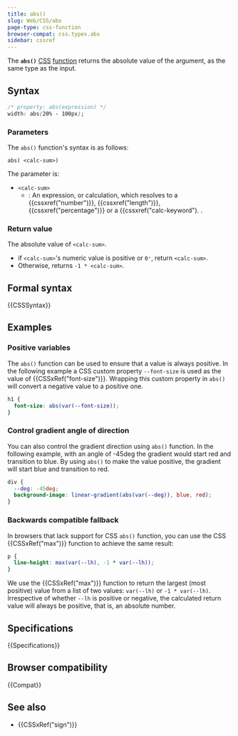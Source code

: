 ```yaml
---
title: abs()
slug: Web/CSS/abs
page-type: css-function
browser-compat: css.types.abs
sidebar: cssref
---
```


The **`abs()`** [CSS](/en-US/docs/Web/CSS) [function](/en-US/docs/Web/CSS/CSS_Values_and_Units/CSS_Value_Functions) returns the absolute value of the argument, as the same type as the input.

## Syntax

```css
/* property: abs(expression) */
width: abs(20% - 100px);
```

### Parameters

The `abs()` function's syntax is as follows:

```plain
abs( <calc-sum>)
```

The parameter is:

- `<calc-sum>`
  - : An expression, or calculation, which resolves to a {{cssxref("number")}}, {{cssxref("length")}}, {{cssxref("percentage")}} or a {{cssxref("calc-keyword").   .

### Return value

The absolute value of `<calc-sum>`.

- if `<calc-sum>`'s numeric value is positive or `0⁺`, return `<calc-sum>`.
- Otherwise, returns `-1 * <calc-sum>`.

## Formal syntax

{{CSSSyntax}}

## Examples

### Positive variables

The `abs()` function can be used to ensure that a value is always positive. In the following example a CSS custom property `--font-size` is used as the value of {{CSSxRef("font-size")}}. Wrapping this custom property in `abs()` will convert a negative value to a positive one.

```css
h1 {
  font-size: abs(var(--font-size));
}
```

### Control gradient angle of direction

You can also control the gradient direction using `abs()` function. In the following example, with an angle of -45deg the gradient would start red and transition to blue. By using `abs()` to make the value positive, the gradient will start blue and transition to red.

```css
div {
  --deg: -45deg;
  background-image: linear-gradient(abs(var(--deg)), blue, red);
}
```

### Backwards compatible fallback

In browsers that lack support for CSS `abs()` function, you can use the CSS {{CSSxRef("max")}} function to achieve the same result:

```css
p {
  line-height: max(var(--lh), -1 * var(--lh));
}
```

We use the {{CSSxRef("max")}} function to return the largest (most positive) value from a list of two values: `var(--lh)` or `-1 * var(--lh)`. Irrespective of whether `--lh` is positive or negative, the calculated return value will always be positive, that is, an absolute number.

## Specifications

{{Specifications}}

## Browser compatibility

{{Compat}}

## See also

- {{CSSxRef("sign")}}
